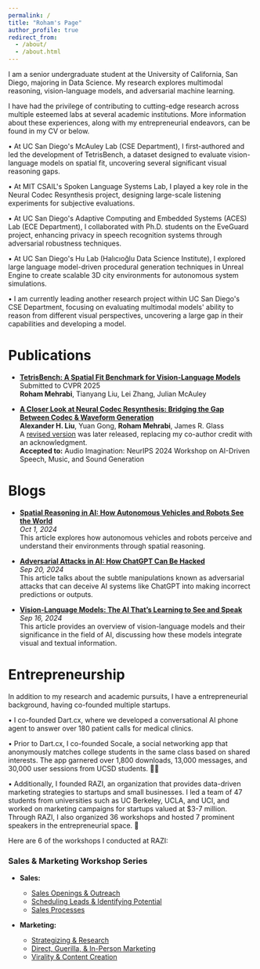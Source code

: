 ```yaml
---
permalink: /
title: "Roham's Page"
author_profile: true
redirect_from: 
  - /about/
  - /about.html
---
```


I am a senior undergraduate student at the University of California, San Diego, majoring in Data Science. My research explores multimodal reasoning, vision-language models, and adversarial machine learning. 

I have had the privilege of contributing to cutting-edge research across multiple esteemed labs at several academic institutions. More information about these experiences, along with my entrepreneurial endeavors, can be found in my CV or below.

• At UC San Diego's McAuley Lab (CSE Department), I first-authored and led the development of TetrisBench, a dataset designed to evaluate vision-language models on spatial fit, uncovering several significant visual reasoning gaps.

• At MIT CSAIL's Spoken Language Systems Lab, I played a key role in the Neural Codec Resynthesis project, designing large-scale listening experiments for subjective evaluations.

• At UC San Diego's Adaptive Computing and Embedded Systems (ACES) Lab (ECE Department), I collaborated with Ph.D. students on the EveGuard project, enhancing privacy in speech recognition systems through adversarial robustness techniques.

• At UC San Diego's Hu Lab (Halıcıoğlu Data Science Institute), I explored large language model-driven procedural generation techniques in Unreal Engine to create scalable 3D city environments for autonomous system simulations.

• I am currently leading another research project within UC San Diego's CSE Department, focusing on evaluating multimodal models' ability to reason from different visual perspectives, uncovering a large gap in their capabilities and developing a model.

Publications
======
- **[TetrisBench: A Spatial Fit Benchmark for Vision-Language Models](https://rxhxm.github.io/TetrisBench/)**  
  Submitted to CVPR 2025  
  **Roham Mehrabi**, Tianyang Liu, Lei Zhang, Julian McAuley

- **[A Closer Look at Neural Codec Resynthesis: Bridging the Gap Between Codec & Waveform Generation](https://drive.google.com/file/d/1w74EMjgXiQyzofJ_YxM5THqzTGZX2HkU/view?usp=sharing)**  
  **Alexander H. Liu**, Yuan Gong, **Roham Mehrabi**, James R. Glass  
  A [revised version](https://arxiv.org/abs/2410.22448) was later released, replacing my co-author credit with an acknowledgment.  
  **Accepted to:** Audio Imagination: NeurIPS 2024 Workshop on AI-Driven Speech, Music, and Sound Generation

Blogs
======
- **[Spatial Reasoning in AI: How Autonomous Vehicles and Robots See the World](https://medium.com/@roham.meh/spatial-reasoning-in-ai-how-autonomous-vehicles-and-robots-see-the-world-4ca37e12df4c?source=user_profile_page---------0-------------ecacea291355---------------)**  
  *Oct 1, 2024*  
  This article explores how autonomous vehicles and robots perceive and understand their environments through spatial reasoning.

- **[Adversarial Attacks in AI: How ChatGPT Can Be Hacked](https://medium.com/@roham.meh/adversarial-attacks-in-ai-how-chatgpt-can-be-hacked-2f605e000342?source=user_profile_page---------1-------------ecacea291355---------------)**  
  *Sep 20, 2024*  
  This article talks about the subtle manipulations known as adversarial attacks that can deceive AI systems like ChatGPT into making incorrect predictions or outputs.

- **[Vision-Language Models: The AI That’s Learning to See and Speak](https://medium.com/@roham.meh/what-are-vision-language-models-vlms-the-ai-thats-learning-to-see-and-speak-f4169f148136?source=user_profile_page---------2-------------ecacea291355---------------)**  
  *Sep 16, 2024*  
  This article provides an overview of vision-language models and their significance in the field of AI, discussing how these models integrate visual and textual information.


Entrepreneurship
======
In addition to my research and academic pursuits, I have a entrepreneurial background, having co-founded multiple startups. 

• I co-founded Dart.cx, where we developed a conversational AI phone agent to answer over 180 patient calls for medical clinics. 

• Prior to Dart.cx, I co-founded Socale, a social networking app that anonymously matches college students in the same class based on shared interests. The app garnered over 1,800 downloads, 13,000 messages, and 30,000 user sessions from UCSD students. 📱🚀

• Additionally, I founded RAZI, an organization that provides data-driven marketing strategies to startups and small businesses. I led a team of 47 students from universities such as UC Berkeley, UCLA, and UCI, and worked on marketing campaigns for startups valued at $3-7 million. Through RAZI, I also organized 36 workshops and hosted 7 prominent speakers in the entrepreneurial space. 🎯

Here are 6 of the workshops I conducted at RAZI:

### Sales & Marketing Workshop Series
- **Sales:**
  - [Sales Openings & Outreach](https://drive.google.com/file/d/143_1-E2drALbmhIbg8fDcso3gbrVrxr3/view)
  - [Scheduling Leads & Identifying Potential](https://drive.google.com/file/d/14zkm9MWKTdOhqigHvzZ6I6OFBINhjnHU/view)
  - [Sales Processes](https://drive.google.com/file/d/1jAaN4idIFcxHGsbWp0zyjv0DRGQYiqS9/view)

- **Marketing:**
  - [Strategizing & Research](https://drive.google.com/file/d/1rkcipAtDVmaicokBdbIz3jyth94aP4qv/view)
  - [Direct, Guerilla, & In-Person Marketing](https://drive.google.com/file/d/1WrlZoF7YUHU_hxSYyXOyDp14qsAlUtmr/view)
  - [Virality & Content Creation](https://drive.google.com/file/d/1G00uMuxQ5SgzsHHcX0s5rM2H50mYFZ1a/view)
